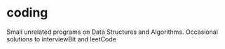 # coding
Small unrelated programs on Data Structures and Algorithms. Occasional solutions to interviewBit and leetCode
